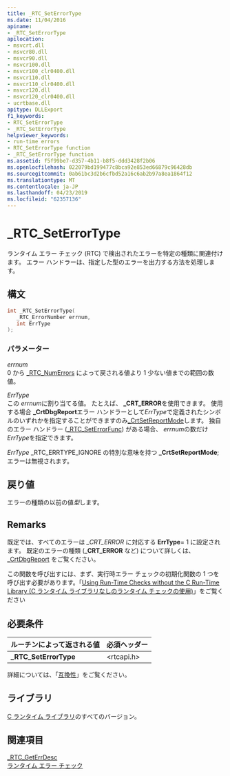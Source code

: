 ```yaml
---
title: _RTC_SetErrorType
ms.date: 11/04/2016
apiname:
- _RTC_SetErrorType
apilocation:
- msvcrt.dll
- msvcr80.dll
- msvcr90.dll
- msvcr100.dll
- msvcr100_clr0400.dll
- msvcr110.dll
- msvcr110_clr0400.dll
- msvcr120.dll
- msvcr120_clr0400.dll
- ucrtbase.dll
apitype: DLLExport
f1_keywords:
- RTC_SetErrorType
- _RTC_SetErrorType
helpviewer_keywords:
- run-time errors
- RTC_SetErrorType function
- _RTC_SetErrorType function
ms.assetid: f5f99be7-d357-4b11-b8f5-ddd3428f2b06
ms.openlocfilehash: 022079bd199477c8bca92e853ed66879c96428db
ms.sourcegitcommit: 0ab61bc3d2b6cfbd52a16c6ab2b97a8ea1864f12
ms.translationtype: MT
ms.contentlocale: ja-JP
ms.lasthandoff: 04/23/2019
ms.locfileid: "62357136"
---
```

# <a name="rtcseterrortype"></a>_RTC_SetErrorType

ランタイム エラー チェック (RTC) で検出されたエラーを特定の種類に関連付けます。 エラー ハンドラーは、指定した型のエラーを出力する方法を処理します。

## <a name="syntax"></a>構文

```C
int _RTC_SetErrorType(
   _RTC_ErrorNumber errnum,
   int ErrType
);
```

### <a name="parameters"></a>パラメーター

*errnum*<br/>
0 から [_RTC_NumErrors](rtc-numerrors.md) によって戻される値より 1 少ない値までの範囲の数値。

*ErrType*<br/>
この *errnum*に割り当てる値。 たとえば、 **_CRT_ERROR**を使用できます。 使用する場合 **_CrtDbgReport**エラー ハンドラーとして*ErrType*で定義されたシンボルのいずれかを指定することができますのみ[_CrtSetReportMode](crtsetreportmode.md)します。 独自のエラー ハンドラー ([_RTC_SetErrorFunc](rtc-seterrorfunc.md)) がある場合、 *errnum*の数だけ *ErrType*を指定できます。

*ErrType* _RTC_ERRTYPE_IGNORE の特別な意味を持つ **_CrtSetReportMode**; エラーは無視されます。

## <a name="return-value"></a>戻り値

エラーの種類の以前の値*型*します。

## <a name="remarks"></a>Remarks

既定では、すべてのエラーは *_CRT_ERROR* に対応する **ErrType**= 1 に設定されます。 既定のエラーの種類 (**_CRT_ERROR** など) について詳しくは、[_CrtDbgReport](crtdbgreport-crtdbgreportw.md) をご覧ください。

この関数を呼び出すには、まず、実行時エラー チェックの初期化関数の 1 つを呼び出す必要があります。「[Using Run-Time Checks without the C Run-Time Library (C ランタイム ライブラリなしのランタイム チェックの使用)](/visualstudio/debugger/using-run-time-checks-without-the-c-run-time-library)」をご覧ください

## <a name="requirements"></a>必要条件

|ルーチンによって返される値|必須ヘッダー|
|-------------|---------------------|
|**_RTC_SetErrorType**|\<rtcapi.h>|

詳細については、「[互換性](../../c-runtime-library/compatibility.md)」をご覧ください。

## <a name="libraries"></a>ライブラリ

[C ランタイム ライブラリ](../../c-runtime-library/crt-library-features.md)のすべてのバージョン。

## <a name="see-also"></a>関連項目

[_RTC_GetErrDesc](rtc-geterrdesc.md)<br/>
[ランタイム エラー チェック](../../c-runtime-library/run-time-error-checking.md)<br/>
